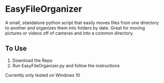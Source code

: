 # EasyFileOrganizer
A small, standalone python script that easily moves files from one directory to another and organizes them into folders by date. Great for moving pictures or videos off of cameras and into a common directory.

## To Use

1) Download the Repo
2) Run EasyFileOrganizer.py and follow the instructions

Currently only tested on Windows 10
